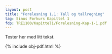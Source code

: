 ```yaml
---
layout: post
title: "Forelesning 1.1: Tall og tallregning"
tag: Sinus Forkurs Kapittel 1
fdp: TRE1100/Kapittel1/Forelesning-Kap-1-1.pdf
---
```


Tester her med litt tekst.

{% include obj-pdf.html %}
<!--
<object data="{{ site.github.url }}/assets/pdf/TRE1100/Kapittel1/Forelesning-Kap-1-1.pdf" width="800" height="500" type='application/pdf'/>
-->
